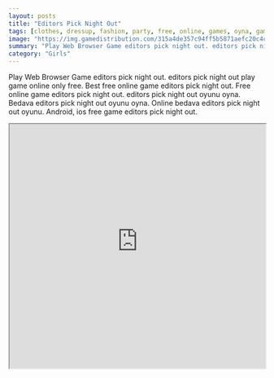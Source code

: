```yaml
---
layout: posts
title: "Editors Pick Night Out"
tags: [clothes, dressup, fashion, party, free, online, games, oyna, game, free, games, play, play, games]
image: "https://img.gamedistribution.com/315a4de357c94ff5b5871aefc20c4cfe.jpg"
summary: "Play Web Browser Game editors pick night out. editors pick night out play game online only free. Best free online game editors pick night out. Free online game editors pick night out. editors pick night out oyunu oyna. Bedava editors pick night out oyunu oyna. Online bedava editors pick night out oyunu. Android, ios free game editors pick night out."
category: "Girls"
---
```


Play Web Browser Game editors pick night out. editors pick night out play game online only free. Best free online game editors pick night out. Free online game editors pick night out. editors pick night out oyunu oyna. Bedava editors pick night out oyunu oyna. Online bedava editors pick night out oyunu. Android, ios free game editors pick night out.

<iframe width="100%" height="480px;" src="https://html5.gamedistribution.com/315a4de357c94ff5b5871aefc20c4cfe/"></iframe>